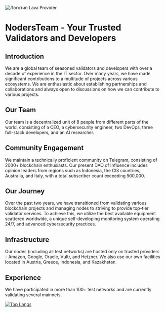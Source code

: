 ![Логотип Lava Provider](https://github.com/nodersteam/picture/blob/main/%D0%A1%D0%BD%D0%B8%D0%BC%D0%BE%D0%BA%20%D1%8D%D0%BA%D1%80%D0%B0%D0%BD%D0%B0%202023-07-15%20185134.png?raw=true)

# NodersTeam - Your Trusted Validators and Developers

## Introduction

We are a global team of seasoned validators and developers with over a decade of experience in the IT sector. Over many years, we have made significant contributions to a multitude of projects across various ecosystems. We are enthusiastic about establishing partnerships and collaborations and always open to discussions on how we can contribute to various projects.

## Our Team

Our team is a decentralized unit of 8 people from different parts of the world, consisting of a CEO, a cybersecurity engineer, two DevOps, three full-stack developers, and an AI researcher.

## Community Engagement

We maintain a technically proficient community on Telegram, consisting of 2000+ blockchain enthusiasts. Our present DAO of Influence includes opinion leaders from regions such as Indonesia, the CIS countries, Australia, and Italy, with a total subscriber count exceeding 500,000.

## Our Journey

Over the past two years, we have transitioned from validating various blockchain projects and managing nodes to striving to provide top-tier validator services. To achieve this, we utilize the best available equipment scattered worldwide, a unique self-developing monitoring system operating 24/7, and advanced cybersecurity practices.

## Infrastructure

Our nodes (including all test networks) are hosted only on trusted providers - Amazon, Google, Oracle, Vultr, and Hetzner. We also use our own facilities located in Austria, Greece, Indonesia, and Kazakhstan.

## Experience

We have participated in more than 100+ test networks and are currently validating several mainnets.

[![Top Langs](https://github-readme-stats.vercel.app/api/top-langs/?username=nodersteam&layout=compact&theme=vision-friendly-dark)](https://github.com/anuraghazra/github-readme-stats)
